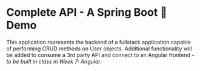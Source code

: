 # Complete API - A Spring Boot 🍃 Demo
This application represents the backend of a fullstack application capable of performing CRUD methods on User objects.  Additional functionality will be added to consume a 3rd party API and connect to an Angular frontend - *to be built in class in Week 7: Angular*.
